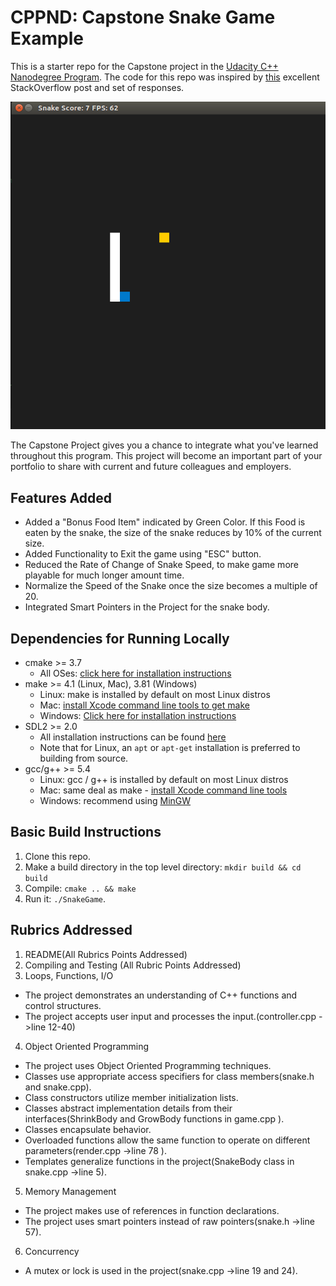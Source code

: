 # CPPND: Capstone Snake Game Example

This is a starter repo for the Capstone project in the [Udacity C++ Nanodegree Program](https://www.udacity.com/course/c-plus-plus-nanodegree--nd213). The code for this repo was inspired by [this](https://codereview.stackexchange.com/questions/212296/snake-game-in-c-with-sdl) excellent StackOverflow post and set of responses.

<img src="snake_game.gif"/>

The Capstone Project gives you a chance to integrate what you've learned throughout this program. This project will become an important part of your portfolio to share with current and future colleagues and employers.

## Features Added
* Added a "Bonus Food Item" indicated by Green Color. If this Food is eaten by the snake, the size of the snake reduces by 10% of the current size.
* Added Functionality to Exit the game using "ESC" button.
* Reduced the Rate of Change of Snake Speed, to make game more playable for much longer amount time.
* Normalize the Speed of the Snake once the size becomes a multiple of 20.
* Integrated Smart Pointers in the Project for the snake body.


## Dependencies for Running Locally
* cmake >= 3.7
  * All OSes: [click here for installation instructions](https://cmake.org/install/)
* make >= 4.1 (Linux, Mac), 3.81 (Windows)
  * Linux: make is installed by default on most Linux distros
  * Mac: [install Xcode command line tools to get make](https://developer.apple.com/xcode/features/)
  * Windows: [Click here for installation instructions](http://gnuwin32.sourceforge.net/packages/make.htm)
* SDL2 >= 2.0
  * All installation instructions can be found [here](https://wiki.libsdl.org/Installation)
  * Note that for Linux, an `apt` or `apt-get` installation is preferred to building from source.
* gcc/g++ >= 5.4
  * Linux: gcc / g++ is installed by default on most Linux distros
  * Mac: same deal as make - [install Xcode command line tools](https://developer.apple.com/xcode/features/)
  * Windows: recommend using [MinGW](http://www.mingw.org/)

## Basic Build Instructions

1. Clone this repo.
2. Make a build directory in the top level directory: `mkdir build && cd build`
3. Compile: `cmake .. && make`
4. Run it: `./SnakeGame`.

## Rubrics Addressed

1. README(All Rubrics Points Addressed)
2. Compiling and Testing (All Rubric Points Addressed)
3. Loops, Functions, I/O
  * The project demonstrates an understanding of C++ functions and control structures.
  * The project accepts user input and processes the input.(controller.cpp ->line 12-40)
4. Object Oriented Programming
  * The project uses Object Oriented Programming techniques.
  * Classes use appropriate access specifiers for class members(snake.h and snake.cpp).
  * Class constructors utilize member initialization lists.
  * Classes abstract implementation details from their interfaces(ShrinkBody and GrowBody functions in game.cpp ).
  * Classes encapsulate behavior.
  * Overloaded functions allow the same function to operate on different parameters(render.cpp ->line 78 ).
  * Templates generalize functions in the project(SnakeBody class in snake.cpp ->line 5).
5. Memory Management
  * The project makes use of references in function declarations.
  * The project uses smart pointers instead of raw pointers(snake.h ->line 57).
6. Concurrency
  * A mutex or lock is used in the project(snake.cpp ->line 19 and 24).
